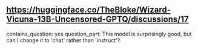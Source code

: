 ## https://huggingface.co/TheBloke/Wizard-Vicuna-13B-Uncensored-GPTQ/discussions/17

contains_question: yes
question_part: This model is surprisingly good, but can I change it to 'chat' rather than 'instruct'?